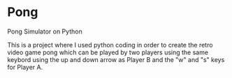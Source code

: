 # Pong
Pong Simulator on Python 

This is a project where I used python coding in order to create the retro video game pong which can 
be played by two players using the same keybord using the up and down arrow as Player B and
the "w" and "s" keys for Player A.
